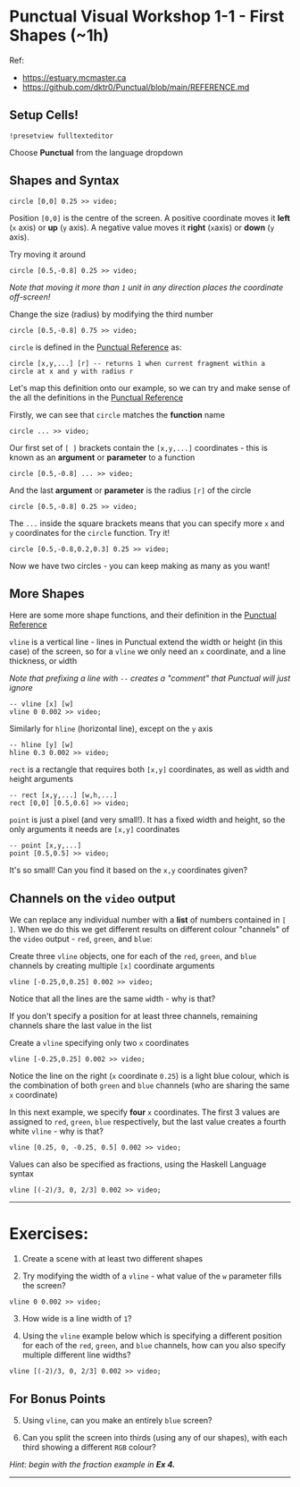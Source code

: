 # Punctual Visual Workshop 1-1 - First Shapes (~1h)

Ref: 
 - https://estuary.mcmaster.ca
 - https://github.com/dktr0/Punctual/blob/main/REFERENCE.md

## Setup Cells!

```
!presetview fulltexteditor
```

Choose **Punctual** from the language dropdown

## Shapes and Syntax

```
circle [0,0] 0.25 >> video;
```
Position `[0,0]` is the centre of the screen. A positive coordinate moves it **left** (`x` axis) or **up** (`y` axis). A negative value moves it **right** (`x`axis) or **down** (`y` axis). 

Try moving it around
```
circle [0.5,-0.8] 0.25 >> video;
```
*Note that moving it more than `1` unit in any direction places the coordinate off-screen!*

Change the size (radius) by modifying the third number
```
circle [0.5,-0.8] 0.75 >> video;
```

`circle` is defined in the [Punctual Reference](https://github.com/dktr0/Punctual/blob/main/REFERENCE.md) as:
```
circle [x,y,...] [r] -- returns 1 when current fragment within a circle at x and y with radius r
```

Let's map this definition onto our example, so we can try and make sense of the all the definitions in the [Punctual Reference](https://github.com/dktr0/Punctual/blob/main/REFERENCE.md) 

Firstly, we can see that `circle` matches the **function** name
```
circle ... >> video;
```

Our first set of `[ ]` brackets contain the `[x,y,...]` coordinates - this is known as an **argument** or **parameter** to a function 

```
circle [0.5,-0.8] ... >> video;
```

And the last **argument** or **parameter** is the radius `[r]` of the circle

```
circle [0.5,-0.8] 0.25 >> video;
```

The `...` inside the square brackets means that you can specify more `x` and `y` coordinates for the `circle` function. Try it!
```
circle [0.5,-0.8,0.2,0.3] 0.25 >> video;
```
Now we have two circles - you can keep making as many as you want!

## More Shapes

Here are some more shape functions, and their definition in the [Punctual Reference](https://github.com/dktr0/Punctual/blob/main/REFERENCE.md)

`vline` is a vertical line - lines in Punctual extend the width or height (in this case) of the screen, so for a `vline` we only need an `x` coordinate, and a line thickness, or `w`idth

*Note that prefixing a line with `--` creates a "comment" that Punctual will just ignore*

```
-- vline [x] [w]
vline 0 0.002 >> video;
```

Similarly for `hline` (horizontal line), except on the `y` axis
```
-- hline [y] [w]
hline 0.3 0.002 >> video;
```

`rect` is a rectangle that requires both `[x,y]` coordinates, as well as `w`idth and `h`eight arguments
```
-- rect [x,y,...] [w,h,...]
rect [0,0] [0.5,0.6] >> video;
```

`point` is just a pixel (and very small!). It has a fixed width and height, so the only arguments it needs are `[x,y]` coordinates
```
-- point [x,y,...]
point [0.5,0.5] >> video;
```
It's so small! Can you find it based on the `x,y` coordinates given?

## Channels on the `video` output

We can replace any individual number with a **list** of numbers contained in `[ ]`. When we do this we get different results on different colour "channels" of the `video` output - `red`, `green`, and `blue`:

Create three `vline` objects, one for each of the `red`, `green`, and `blue` channels by creating multiple `[x]` coordinate arguments
```
vline [-0.25,0,0.25] 0.002 >> video;
```

Notice that all the lines are the same `w`idth - why is that?

If you don't specify a position for at least three channels, remaining channels share the last value in the list

Create a `vline` specifying only two `x` coordinates
```
vline [-0.25,0.25] 0.002 >> video;
```

Notice the line on the right (`x` coordinate `0.25`) is a light blue colour, which is the combination of both `green` and `blue` channels (who are sharing the same `x` coordinate)

In this next example, we specify **four** `x` coordinates. The first 3 values are assigned to `red`, `green`, `blue` respectively, but the last value creates a fourth white `vline` - why is that?

```
vline [0.25, 0, -0.25, 0.5] 0.002 >> video;
```

Values can also be specified as fractions, using the Haskell Language syntax

```
vline [(-2)/3, 0, 2/3] 0.002 >> video;
```
---

# Exercises:

1. Create a scene with at least two different shapes

2. Try modifying the width of a `vline` - what value of the `w` parameter fills the screen?
```
vline 0 0.002 >> video;
```

3. How wide is a line width of `1`?

4. Using the `vline` example below which is specifying a different position for each of the `red`, `green`, and `blue` channels, how can you also specify multiple different line widths?
```
vline [(-2)/3, 0, 2/3] 0.002 >> video;
```

## For Bonus Points

5. Using `vline`, can you make an entirely `blue` screen?

6. Can you split the screen into thirds (using any of our shapes), with each third showing a different `RGB` colour?
 
*Hint: begin with the fraction example in **Ex 4.***

---
